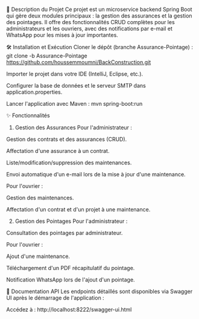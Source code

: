 📌 Description du Projet
Ce projet est un microservice backend Spring Boot qui gère deux modules principaux : la gestion des assurances et la gestion des pointages. Il offre des fonctionnalités CRUD complètes pour les administrateurs et les ouvriers, avec des notifications par e-mail et WhatsApp pour les mises à jour importantes.

🛠 Installation et Exécution
Cloner le dépôt (branche Assurance-Pointage) :
git clone -b Assurance-Pointage https://github.com/houssemmoumni/BackConstruction.git

Importer le projet dans votre IDE (IntelliJ, Eclipse, etc.).

Configurer la base de données et le serveur SMTP dans application.properties.

Lancer l'application avec Maven :
mvn spring-boot:run

✨ Fonctionnalités
1) Gestion des Assurances
Pour l'administrateur :

Gestion des contrats et des assurances (CRUD).

Affectation d'une assurance à un contrat.

Liste/modification/suppression des maintenances.

Envoi automatique d'un e-mail lors de la mise à jour d'une maintenance.

Pour l'ouvrier :

Gestion des maintenances.

Affectation d'un contrat et d'un projet à une maintenance.

2) Gestion des Pointages
Pour l'administrateur :

Consultation des pointages par administrateur.

Pour l'ouvrier :

Ajout d'une maintenance.

Téléchargement d'un PDF récapitulatif du pointage.

Notification WhatsApp lors de l'ajout d'un pointage.

🔗 Documentation API
Les endpoints détaillés sont disponibles via Swagger UI après le démarrage de l'application :

Accédez à : http://localhost:8222/swagger-ui.html
